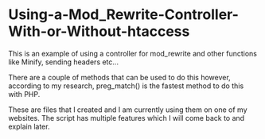 # Using-a-Mod_Rewrite-Controller-With-or-Without-htaccess


This is an example of using a controller for mod_rewrite and other functions like Minify, sending headers etc...  

There are a couple of methods that can be used to do this however, according to my research, preg_match() is the fastest method to do this with PHP.

These are files that I created and I am currently using them on one of my websites.  The script has multiple features which I will come back to and explain later.
